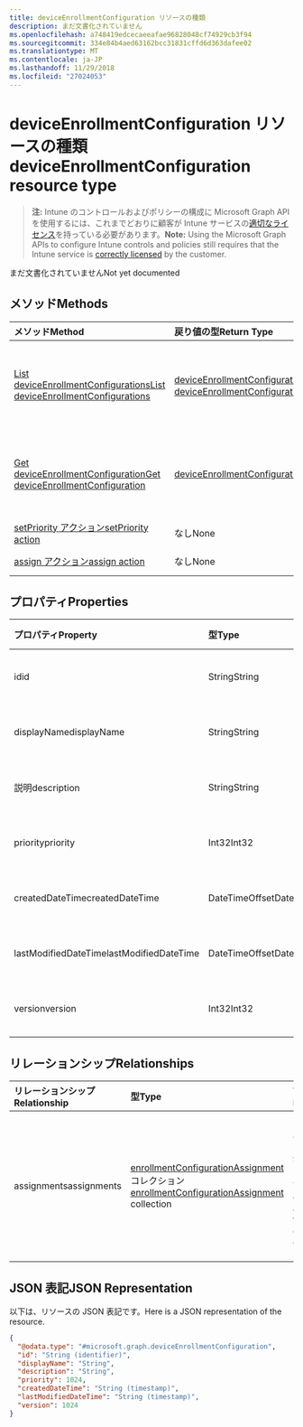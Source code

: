 ```yaml
---
title: deviceEnrollmentConfiguration リソースの種類
description: まだ文書化されていません
ms.openlocfilehash: a748419edcecaeeafae96828048cf74929cb3f94
ms.sourcegitcommit: 334e84b4aed63162bcc31831cffd6d363dafee02
ms.translationtype: MT
ms.contentlocale: ja-JP
ms.lasthandoff: 11/29/2018
ms.locfileid: "27024053"
---
```

# <a name="deviceenrollmentconfiguration-resource-type"></a><span data-ttu-id="aa233-103">deviceEnrollmentConfiguration リソースの種類</span><span class="sxs-lookup"><span data-stu-id="aa233-103">deviceEnrollmentConfiguration resource type</span></span>

> <span data-ttu-id="aa233-104">**注:** Intune のコントロールおよびポリシーの構成に Microsoft Graph API を使用するには、これまでどおりに顧客が Intune サービスの[適切なライセンス](https://go.microsoft.com/fwlink/?linkid=839381)を持っている必要があります。</span><span class="sxs-lookup"><span data-stu-id="aa233-104">**Note:** Using the Microsoft Graph APIs to configure Intune controls and policies still requires that the Intune service is [correctly licensed](https://go.microsoft.com/fwlink/?linkid=839381) by the customer.</span></span>

<span data-ttu-id="aa233-105">まだ文書化されていません</span><span class="sxs-lookup"><span data-stu-id="aa233-105">Not yet documented</span></span>
## <a name="methods"></a><span data-ttu-id="aa233-106">メソッド</span><span class="sxs-lookup"><span data-stu-id="aa233-106">Methods</span></span>
|<span data-ttu-id="aa233-107">メソッド</span><span class="sxs-lookup"><span data-stu-id="aa233-107">Method</span></span>|<span data-ttu-id="aa233-108">戻り値の型</span><span class="sxs-lookup"><span data-stu-id="aa233-108">Return Type</span></span>|<span data-ttu-id="aa233-109">説明</span><span class="sxs-lookup"><span data-stu-id="aa233-109">Description</span></span>|
|:---|:---|:---|
|[<span data-ttu-id="aa233-110">List deviceEnrollmentConfigurations</span><span class="sxs-lookup"><span data-stu-id="aa233-110">List deviceEnrollmentConfigurations</span></span>](../api/intune-onboarding-deviceenrollmentconfiguration-list.md)|<span data-ttu-id="aa233-111">[deviceEnrollmentConfiguration](../resources/intune-onboarding-deviceenrollmentconfiguration.md) コレクション</span><span class="sxs-lookup"><span data-stu-id="aa233-111">[deviceEnrollmentConfiguration](../resources/intune-onboarding-deviceenrollmentconfiguration.md) collection</span></span>|<span data-ttu-id="aa233-112">[deviceEnrollmentConfiguration](../resources/intune-onboarding-deviceenrollmentconfiguration.md) オブジェクトのプロパティとリレーションシップをリストします。</span><span class="sxs-lookup"><span data-stu-id="aa233-112">List properties and relationships of the [deviceEnrollmentConfiguration](../resources/intune-onboarding-deviceenrollmentconfiguration.md) objects.</span></span>|
|[<span data-ttu-id="aa233-113">Get deviceEnrollmentConfiguration</span><span class="sxs-lookup"><span data-stu-id="aa233-113">Get deviceEnrollmentConfiguration</span></span>](../api/intune-onboarding-deviceenrollmentconfiguration-get.md)|[<span data-ttu-id="aa233-114">deviceEnrollmentConfiguration</span><span class="sxs-lookup"><span data-stu-id="aa233-114">deviceEnrollmentConfiguration</span></span>](../resources/intune-onboarding-deviceenrollmentconfiguration.md)|<span data-ttu-id="aa233-115">[deviceEnrollmentConfiguration](../resources/intune-onboarding-deviceenrollmentconfiguration.md) オブジェクトのプロパティとリレーションシップを読み取ります。</span><span class="sxs-lookup"><span data-stu-id="aa233-115">Read properties and relationships of the [deviceEnrollmentConfiguration](../resources/intune-onboarding-deviceenrollmentconfiguration.md) object.</span></span>|
|[<span data-ttu-id="aa233-116">setPriority アクション</span><span class="sxs-lookup"><span data-stu-id="aa233-116">setPriority action</span></span>](../api/intune-onboarding-deviceenrollmentconfiguration-setpriority.md)|<span data-ttu-id="aa233-117">なし</span><span class="sxs-lookup"><span data-stu-id="aa233-117">None</span></span>|<span data-ttu-id="aa233-118">まだ文書化されていません</span><span class="sxs-lookup"><span data-stu-id="aa233-118">Not yet documented</span></span>|
|[<span data-ttu-id="aa233-119">assign アクション</span><span class="sxs-lookup"><span data-stu-id="aa233-119">assign action</span></span>](../api/intune-onboarding-deviceenrollmentconfiguration-assign.md)|<span data-ttu-id="aa233-120">なし</span><span class="sxs-lookup"><span data-stu-id="aa233-120">None</span></span>|<span data-ttu-id="aa233-121">まだ文書化されていません</span><span class="sxs-lookup"><span data-stu-id="aa233-121">Not yet documented</span></span>|

## <a name="properties"></a><span data-ttu-id="aa233-122">プロパティ</span><span class="sxs-lookup"><span data-stu-id="aa233-122">Properties</span></span>
|<span data-ttu-id="aa233-123">プロパティ</span><span class="sxs-lookup"><span data-stu-id="aa233-123">Property</span></span>|<span data-ttu-id="aa233-124">型</span><span class="sxs-lookup"><span data-stu-id="aa233-124">Type</span></span>|<span data-ttu-id="aa233-125">説明</span><span class="sxs-lookup"><span data-stu-id="aa233-125">Description</span></span>|
|:---|:---|:---|
|<span data-ttu-id="aa233-126">id</span><span class="sxs-lookup"><span data-stu-id="aa233-126">id</span></span>|<span data-ttu-id="aa233-127">String</span><span class="sxs-lookup"><span data-stu-id="aa233-127">String</span></span>|<span data-ttu-id="aa233-128">まだ文書化されていません</span><span class="sxs-lookup"><span data-stu-id="aa233-128">Not yet documented</span></span>|
|<span data-ttu-id="aa233-129">displayName</span><span class="sxs-lookup"><span data-stu-id="aa233-129">displayName</span></span>|<span data-ttu-id="aa233-130">String</span><span class="sxs-lookup"><span data-stu-id="aa233-130">String</span></span>|<span data-ttu-id="aa233-131">まだ文書化されていません</span><span class="sxs-lookup"><span data-stu-id="aa233-131">Not yet documented</span></span>|
|<span data-ttu-id="aa233-132">説明</span><span class="sxs-lookup"><span data-stu-id="aa233-132">description</span></span>|<span data-ttu-id="aa233-133">String</span><span class="sxs-lookup"><span data-stu-id="aa233-133">String</span></span>|<span data-ttu-id="aa233-134">まだ文書化されていません</span><span class="sxs-lookup"><span data-stu-id="aa233-134">Not yet documented</span></span>|
|<span data-ttu-id="aa233-135">priority</span><span class="sxs-lookup"><span data-stu-id="aa233-135">priority</span></span>|<span data-ttu-id="aa233-136">Int32</span><span class="sxs-lookup"><span data-stu-id="aa233-136">Int32</span></span>|<span data-ttu-id="aa233-137">まだ文書化されていません</span><span class="sxs-lookup"><span data-stu-id="aa233-137">Not yet documented</span></span>|
|<span data-ttu-id="aa233-138">createdDateTime</span><span class="sxs-lookup"><span data-stu-id="aa233-138">createdDateTime</span></span>|<span data-ttu-id="aa233-139">DateTimeOffset</span><span class="sxs-lookup"><span data-stu-id="aa233-139">DateTimeOffset</span></span>|<span data-ttu-id="aa233-140">まだ文書化されていません</span><span class="sxs-lookup"><span data-stu-id="aa233-140">Not yet documented</span></span>|
|<span data-ttu-id="aa233-141">lastModifiedDateTime</span><span class="sxs-lookup"><span data-stu-id="aa233-141">lastModifiedDateTime</span></span>|<span data-ttu-id="aa233-142">DateTimeOffset</span><span class="sxs-lookup"><span data-stu-id="aa233-142">DateTimeOffset</span></span>|<span data-ttu-id="aa233-143">まだ文書化されていません</span><span class="sxs-lookup"><span data-stu-id="aa233-143">Not yet documented</span></span>|
|<span data-ttu-id="aa233-144">version</span><span class="sxs-lookup"><span data-stu-id="aa233-144">version</span></span>|<span data-ttu-id="aa233-145">Int32</span><span class="sxs-lookup"><span data-stu-id="aa233-145">Int32</span></span>|<span data-ttu-id="aa233-146">まだ文書化されていません</span><span class="sxs-lookup"><span data-stu-id="aa233-146">Not yet documented</span></span>|

## <a name="relationships"></a><span data-ttu-id="aa233-147">リレーションシップ</span><span class="sxs-lookup"><span data-stu-id="aa233-147">Relationships</span></span>
|<span data-ttu-id="aa233-148">リレーションシップ</span><span class="sxs-lookup"><span data-stu-id="aa233-148">Relationship</span></span>|<span data-ttu-id="aa233-149">型</span><span class="sxs-lookup"><span data-stu-id="aa233-149">Type</span></span>|<span data-ttu-id="aa233-150">説明</span><span class="sxs-lookup"><span data-stu-id="aa233-150">Description</span></span>|
|:---|:---|:---|
|<span data-ttu-id="aa233-151">assignments</span><span class="sxs-lookup"><span data-stu-id="aa233-151">assignments</span></span>|<span data-ttu-id="aa233-152">[enrollmentConfigurationAssignment](../resources/intune-onboarding-enrollmentconfigurationassignment.md) コレクション</span><span class="sxs-lookup"><span data-stu-id="aa233-152">[enrollmentConfigurationAssignment](../resources/intune-onboarding-enrollmentconfigurationassignment.md) collection</span></span>|<span data-ttu-id="aa233-153">デバイスの構成プロファイルのグループ割り当てのリストです。</span><span class="sxs-lookup"><span data-stu-id="aa233-153">The list of group assignments for the device configuration profile.</span></span>|

## <a name="json-representation"></a><span data-ttu-id="aa233-154">JSON 表記</span><span class="sxs-lookup"><span data-stu-id="aa233-154">JSON Representation</span></span>
<span data-ttu-id="aa233-155">以下は、リソースの JSON 表記です。</span><span class="sxs-lookup"><span data-stu-id="aa233-155">Here is a JSON representation of the resource.</span></span>
<!-- {
  "blockType": "resource",
  "keyProperty": "id",
  "@odata.type": "microsoft.graph.deviceEnrollmentConfiguration"
}
-->
``` json
{
  "@odata.type": "#microsoft.graph.deviceEnrollmentConfiguration",
  "id": "String (identifier)",
  "displayName": "String",
  "description": "String",
  "priority": 1024,
  "createdDateTime": "String (timestamp)",
  "lastModifiedDateTime": "String (timestamp)",
  "version": 1024
}
```



